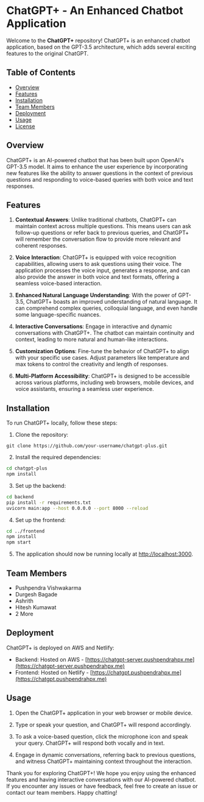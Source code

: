 # ChatGPT+ - An Enhanced Chatbot Application

Welcome to the **ChatGPT+** repository! ChatGPT+ is an enhanced chatbot application, based on the GPT-3.5 architecture, which adds several exciting features to the original ChatGPT.

## Table of Contents

- [Overview](#overview)
- [Features](#features)
- [Installation](#installation)
- [Team Members](#team-members)
- [Deployment](#deployment)
- [Usage](#usage)
- [License](#license)

## Overview

ChatGPT+ is an AI-powered chatbot that has been built upon OpenAI's GPT-3.5 model. It aims to enhance the user experience by incorporating new features like the ability to answer questions in the context of previous questions and responding to voice-based queries with both voice and text responses.

## Features

1. **Contextual Answers**: Unlike traditional chatbots, ChatGPT+ can maintain context across multiple questions. This means users can ask follow-up questions or refer back to previous queries, and ChatGPT+ will remember the conversation flow to provide more relevant and coherent responses.

2. **Voice Interaction**: ChatGPT+ is equipped with voice recognition capabilities, allowing users to ask questions using their voice. The application processes the voice input, generates a response, and can also provide the answer in both voice and text formats, offering a seamless voice-based interaction.

3. **Enhanced Natural Language Understanding**: With the power of GPT-3.5, ChatGPT+ boasts an improved understanding of natural language. It can comprehend complex queries, colloquial language, and even handle some language-specific nuances.

4. **Interactive Conversations**: Engage in interactive and dynamic conversations with ChatGPT+. The chatbot can maintain continuity and context, leading to more natural and human-like interactions.

5. **Customization Options**: Fine-tune the behavior of ChatGPT+ to align with your specific use cases. Adjust parameters like temperature and max tokens to control the creativity and length of responses.

6. **Multi-Platform Accessibility**: ChatGPT+ is designed to be accessible across various platforms, including web browsers, mobile devices, and voice assistants, ensuring a seamless user experience.

## Installation

To run ChatGPT+ locally, follow these steps:

1. Clone the repository:

```
git clone https://github.com/your-username/chatgpt-plus.git
```

2. Install the required dependencies:

```bash
cd chatgpt-plus
npm install
```

3. Set up the backend:

```bash
cd backend
pip install -r requirements.txt
uvicorn main:app --host 0.0.0.0 --port 8000 --reload
```

4. Set up the frontend:

```bash
cd ../frontend
npm install
npm start
```

5. The application should now be running locally at [http://localhost:3000](http://localhost:3000).

## Team Members

- Pushpendra Vishwakarma
- Durgesh Bagade
- Ashrith
- Hitesh Kumawat
- 2 More

## Deployment

ChatGPT+ is deployed on AWS and Netlify:

- Backend: Hosted on AWS - [https://chatgpt-server.pushpendrahpx.me](https://chatgpt-server.pushpendrahpx.me)
- Frontend: Hosted on Netlify - [https://chatgpt.pushpendrahpx.me](https://chatgpt.pushpendrahpx.me)

## Usage

1. Open the ChatGPT+ application in your web browser or mobile device.

2. Type or speak your question, and ChatGPT+ will respond accordingly.

3. To ask a voice-based question, click the microphone icon and speak your query. ChatGPT+ will respond both vocally and in text.

4. Engage in dynamic conversations, referring back to previous questions, and witness ChatGPT+ maintaining context throughout the interaction.


Thank you for exploring ChatGPT+! We hope you enjoy using the enhanced features and having interactive conversations with our AI-powered chatbot. If you encounter any issues or have feedback, feel free to create an issue or contact our team members. Happy chatting!
